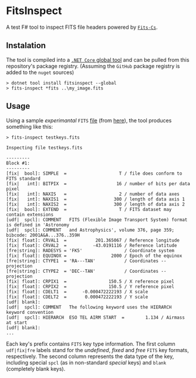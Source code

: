 # FitsInspect
A test F# tool to inspect FITS file headers powered by [`Fits-Cs`](https://github.com/Ilia-Kosenkov/Fits-Cs).

## Instalation
The tool is compiled into a [`.NET Core` global tool](https://docs.microsoft.com/en-us/dotnet/core/tools/global-tools)
and can be pulled from this repository's package registry.
(Assuming the `GitHub` package registry is added to the `nuget` sources)
```
> dotnet tool install fitsinspect --global
> fits-inspect *fits ..\my_image.fits
```

## Usage
Using a sample *experimantal* `FITS` [file](http://fits.gsfc.nasa.gov/samples/testkeys.fits) (from [here](https://fits.gsfc.nasa.gov/fits_samples.html)),
the tool produces something like this:
```
> fits-inspect testkeys.fits

Inspecting file testkeys.fits

---------
Block #1:
---------
[fix|  bool]: SIMPLE  =                    T / file does conform to FITS standard             
[fix|   int]: BITPIX  =                   16 / number of bits per data pixel                  
[fix|   int]: NAXIS   =                    2 / number of data axes                            
[fix|   int]: NAXIS1  =                  300 / length of data axis 1                          
[fix|   int]: NAXIS2  =                  300 / length of data axis 2                          
[fix|  bool]: EXTEND  =                    T / FITS dataset may contain extensions            
[udf|  spcl]: COMMENT   FITS (Flexible Image Transport System) format is defined in 'Astronomy
[udf|  spcl]: COMMENT   and Astrophysics', volume 376, page 359; bibcode: 2001A&A...376..359H 
[fix| float]: CRVAL1  =           201.365067 / Reference longitude                            
[fix| float]: CRVAL2  =          -43.0191116 / Reference latitude                             
[fre|string]: RADESYS = 'FK5'                / Coordinate system                              
[fix| float]: EQUINOX =                 2000 / Epoch of the equinox                           
[fre|string]: CTYPE1  = 'RA---TAN'           / Coordinates -- projection                      
[fre|string]: CTYPE2  = 'DEC--TAN'           / Coordinates -- projection                      
[fix| float]: CRPIX1  =                150.5 / X reference pixel                              
[fix| float]: CRPIX2  =                150.5 / Y reference pixel                              
[fix| float]: CDELT1  =      -0.000472222193 / X scale                                        
[fix| float]: CDELT2  =       0.000472222193 / Y scale                                        
[udf| blank]:                                                                                 
[udf|  spcl]: COMMENT   The following keyword uses the HIERARCH keyword convention            
[udf|  spcl]: HIERARCH  ESO TEL AIRM START  =        1.134 / Airmass at start                 
[udf| blank]:     
...                                                                            
```

Each key's prefix contains `FITS` key type information. 
The first column `udf|fix|fre` labels stand for the *undefined*, *fixed* and *free* `FITS` key formats, respectively.
The second column represents the data type of the key, including special `spcl` (as in non-standard *special* keys) and `blank` (completely blank keys).


